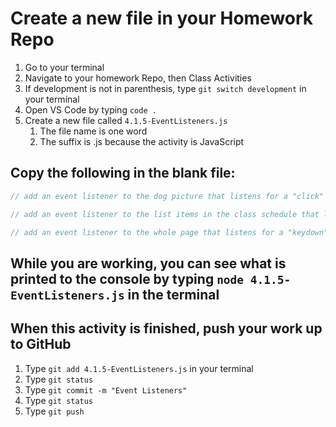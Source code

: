 # Create a new file in your Homework Repo

1. Go to your terminal
2. Navigate to your homework Repo, then Class Activities
3. If development is not in parenthesis, type `git switch development` in your terminal
4. Open VS Code by typing `code .`
5. Create a new file called `4.1.5-EventListeners.js`
    1. The file name is one word
    2. The suffix is .js because the activity is JavaScript

## Copy the following in the blank file:

```javascript
// add an event listener to the dog picture that listens for a "click" and gives an alert

// add an event listener to the list items in the class schedule that listens for a "mouseover" event and changes its background color

// add an event listener to the whole page that listens for a "keydown" event and prints the key that was pressed
```

## While you are working, you can see what is printed to the console by typing `node 4.1.5-EventListeners.js` in the terminal

## When this activity is finished, push your work up to GitHub

1. Type `git add 4.1.5-EventListeners.js` in your terminal
2. Type `git status`
3. Type `git commit -m "Event Listeners"`
4. Type `git status`
5. Type `git push`
